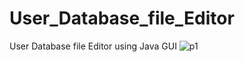 # User_Database_file_Editor
User Database file Editor using Java GUI
![p1](https://user-images.githubusercontent.com/46367703/111859356-ba21df80-8916-11eb-8d3e-2f9a1714eabf.png)
